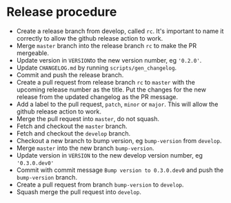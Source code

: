 # Release procedure

- Create a release branch from develop, called `rc`.
It's important to name it correctly to allow the github release action to work.
- Merge `master` branch into the release branch `rc` to make the PR mergeable.
- Update version in `VERSION`to the new version number, eg `'0.2.0'`.
- Update `CHANGELOG.md` by running `scripts/gen_changelog`.
- Commit and push the release branch.
- Create a pull request from release branch `rc` to `master` with the upcoming release number as the title. Put the changes for the new release from the updated changelog as the PR message.
- Add a label to the pull request, `patch`, `minor` or `major`. This will allow the github release action to work.
- Merge the pull request into `master`, do not squash.
- Fetch and checkout the `master` branch.
- Fetch and checkout the `develop` branch.
- Checkout a new branch to bump version, eg `bump-version` from `develop`.
- Merge `master` into the new branch `bump-version`.
- Update version in `VERSION` to the new develop version number, eg `'0.3.0.dev0'`
- Commit with commit message `Bump version to 0.3.0.dev0` and push the `bump-version` branch.
- Create a pull request from branch `bump-version` to `develop`.
- Squash merge the pull request into `develop`.
